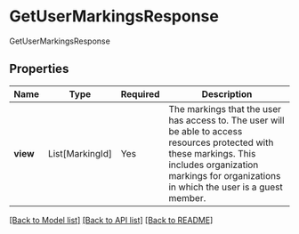 # GetUserMarkingsResponse

GetUserMarkingsResponse

## Properties
| Name | Type | Required | Description |
| ------------ | ------------- | ------------- | ------------- |
**view** | List[MarkingId] | Yes | The markings that the user has access to. The user will be able to access resources protected with these markings. This includes organization markings for organizations in which the user is a guest member.  |


[[Back to Model list]](../../../../README.md#models-v2-link) [[Back to API list]](../../../../README.md#apis-v2-link) [[Back to README]](../../../../README.md)
